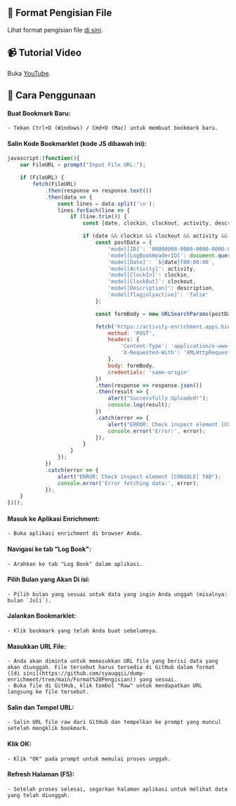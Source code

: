 ## 📝 Format Pengisian File
Lihat format pengisian file [di sini](https://github.com/syauqqii/dump-enrichment/tree/main/Format%20Pengisian).

## 📹 Tutorial Video
Buka [YouTube](https://www.youtube.com/watch?v=3rY8BhAHRhk).

## 🤔 Cara Penggunaan
#### **Buat Bookmark Baru**:
    - Tekan Ctrl+D (Windows) / Cmd+D (Mac) untuk membuat bookmark baru.
#### **Salin Kode Bookmarklet (kode JS dibawah ini)**:
```javascript
javascript:(function(){
    var FileURL = prompt("Input File URL:");

    if (FileURL) {
        fetch(FileURL)
            .then(response => response.text())
            .then(data => {
                const lines = data.split('\n');
                lines.forEach(line => {
                    if (line.trim()) {
                        const [date, clockin, clockout, activity, description] = line.split('|');

                        if (date && clockin && clockout && activity && description) {
                            const postData = {
                                'model[ID]': '00000000-0000-0000-0000-000000000000',
                                'model[LogBookHeaderID]': document.querySelector('ul[id="monthTab"] li.current a').getAttribute('onclick').split("'")[1],
                                'model[Date]': `${date}T00:00:00`,
                                'model[Activity]': activity,
                                'model[ClockIn]': clockin,
                                'model[ClockOut]': clockout,
                                'model[Description]': description,
                                'model[flagjulyactive]': 'false'
                            };

                            const formBody = new URLSearchParams(postData).toString();

                            fetch('https://activity-enrichment.apps.binus.ac.id/LogBook/StudentSave', {
                                method: 'POST',
                                headers: {
                                    'Content-Type': 'application/x-www-form-urlencoded; charset=UTF-8',
                                    'X-Requested-With': 'XMLHttpRequest'
                                },
                                body: formBody,
                                credentials: 'same-origin'
                            })
                            .then(response => response.json())
                            .then(result => {
                                alert("Successfully Uploaded!");
                                console.log(result);
                            })
                            .catch(error => {
                                alert("ERROR: Check inspect element [CONSOLE] TAB");
                                console.error('Error:', error);
                            });
                        }
                    }
                });
            })
            .catch(error => {
                alert("ERROR: Check inspect element [CONSOLE] TAB");
                console.error('Error fetching data:', error);
            });
    }
})();
```
#### **Masuk ke Aplikasi Enrichment**:
    - Buka aplikasi enrichment di browser Anda.
#### **Navigasi ke tab "Log Book"**:
    - Arahkan ke tab "Log Book" dalam aplikasi.
#### **Pilih Bulan yang Akan Di isi**:
    - Pilih bulan yang sesuai untuk data yang ingin Anda unggah (misalnya: bulan `Juli`).
#### **Jalankan Bookmarklet**:
    - Klik bookmark yang telah Anda buat sebelumnya.
#### **Masukkan URL File**:
    - Anda akan diminta untuk memasukkan URL file yang berisi data yang akan diunggah. File tersebut harus tersedia di GitHub dalam format ([di sini](https://github.com/syauqqii/dump-enrichment/tree/main/Format%20Pengisian)) yang sesuai.
    - Buka file di GitHub, klik tombol "Raw" untuk mendapatkan URL langsung ke file tersebut.
#### **Salin dan Tempel URL**:
    - Salin URL file raw dari GitHub dan tempelkan ke prompt yang muncul setelah mengklik bookmark.
#### **Klik OK**:
    - Klik "OK" pada prompt untuk memulai proses unggah.
#### **Refresh Halaman (F5)**:
    - Setelah proses selesai, segarkan halaman aplikasi untuk melihat data yang telah diunggah.
